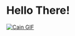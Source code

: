 <h1>Hello There!</h1>
<a href="https://giphy.com/gifs/blizzard-diablo-cain-gas4Zcw514MwgKOnq9">
  <img src="https://media.giphy.com/media/gas4Zcw514MwgKOnq9/giphy.gif" alt="Cain GIF" />
</a>
